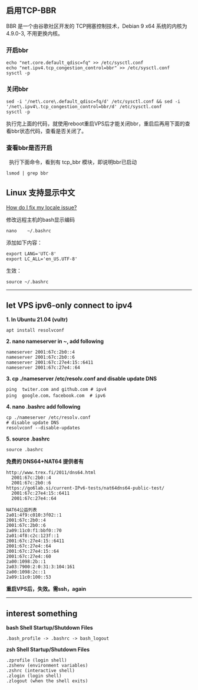 
## 启用TCP-BBR 

BBR 是一个由谷歌社区开发的 TCP拥塞控制技术，Debian 9 x64 系统的内核为4.9.0-3, 不用更换内核。
 
### 开启bbr

```
echo "net.core.default_qdisc=fq" >> /etc/sysctl.conf
echo "net.ipv4.tcp_congestion_control=bbr" >> /etc/sysctl.conf
sysctl -p
```

### 关闭bbr

```
sed -i '/net\.core\.default_qdisc=fq/d' /etc/sysctl.conf && sed -i '/net\.ipv4\.tcp_congestion_control=bbr/d' /etc/sysctl.conf
sysctl -p
```

执行完上面的代码，就使用reboot重启VPS后才能关闭bbr，重启后再用下面的查看bbr状态代码，查看是否关闭了。


### 查看bbr是否开启
 
执行下面命令，看到有 tcp_bbr 模块，即说明bbr已启动


```
lsmod | grep bbr
```


## Linux 支持显示中文

[How do I fix my locale issue?](https://askubuntu.com/questions/162391/how-do-i-fix-my-locale-issue)

修改远程主机的bash显示编码 

	nano    ~/.bashrc

添加如下内容：
```
export LANG='UTC-8' 
export LC_ALL='en_US.UTF-8'
```

生效：

	source ~/.bashrc
        
---
## let  VPS ipv6-only  connect to  ipv4


**1. In Ubuntu 21.04 (vultr)**

    apt install resolvconf

**2.  nano nameserver in ~, add following**

    nameserver 2001:67c:2b0::4
    nameserver 2001:67c:2b0::6
    nameserver 2001:67c:27e4:15::6411
    nameserver 2001:67c:27e4::64

**3.  cp ./nameserver /etc/resolv.conf and disable update DNS**

	ping  twiter.com and github.com # ipv4
	ping  google.com，facebook.com  # ipv6

**4.  nano .bashrc  add following**

    cp ./nameserver /etc/resolv.conf
    # disable update DNS
    resolvconf --disable-updates

**5. source .bashrc**

	source .bashrc

**免费的 DNS64+NAT64 提供者有**

    http://www.trex.fi/2011/dns64.html
      2001:67c:2b0::4
      2001:67c:2b0::6
    https://go6lab.si/current-IPv6-tests/nat64dns64-public-test/
      2001:67c:27e4:15::6411
      2001:67c:27e4::64
      
    NAT64公益列表
    2a01:4f9:c010:3f02::1
    2001:67c:2b0::4
    2001:67c:2b0::6
    2a09:11c0:f1:bbf0::70
    2a01:4f8:c2c:123f::1
    2001:67c:27e4:15::6411
    2001:67c:27e4::64
    2001:67c:27e4:15::64
    2001:67c:27e4::60
    2a00:1098:2b::1
    2a03:7900:2:0:31:3:104:161
    2a00:1098:2c::1
    2a09:11c0:100::53
      
**重启VPS后，失效。需ssh，again**
      
---
## interest something 
 
 **bash Shell Startup/Shutdown Files**
 
 	.bash_profile -> .bashrc -> bash_logout
	
 **zsh Shell Startup/Shutdown Files**
 
 	.zprofile (login shell)
	.zshenv (environment variables)
	.zshrc (interactive shell)
	.zlogin (login shell)
	.zlogout (when the shell exits)
	
	
	

      
